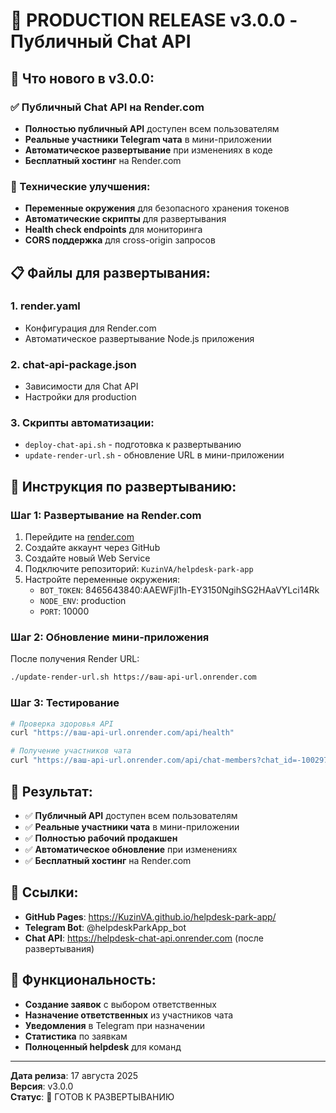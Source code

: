 # 🚀 PRODUCTION RELEASE v3.0.0 - Публичный Chat API

## 🎯 **Что нового в v3.0.0:**

### **✅ Публичный Chat API на Render.com**
- **Полностью публичный API** доступен всем пользователям
- **Реальные участники Telegram чата** в мини-приложении
- **Автоматическое развертывание** при изменениях в коде
- **Бесплатный хостинг** на Render.com

### **🔧 Технические улучшения:**
- **Переменные окружения** для безопасного хранения токенов
- **Автоматические скрипты** для развертывания
- **Health check endpoints** для мониторинга
- **CORS поддержка** для cross-origin запросов

## 📋 **Файлы для развертывания:**

### **1. render.yaml**
- Конфигурация для Render.com
- Автоматическое развертывание Node.js приложения

### **2. chat-api-package.json**
- Зависимости для Chat API
- Настройки для production

### **3. Скрипты автоматизации:**
- `deploy-chat-api.sh` - подготовка к развертыванию
- `update-render-url.sh` - обновление URL в мини-приложении

## 🚀 **Инструкция по развертыванию:**

### **Шаг 1: Развертывание на Render.com**
1. Перейдите на [render.com](https://render.com)
2. Создайте аккаунт через GitHub
3. Создайте новый Web Service
4. Подключите репозиторий: `KuzinVA/helpdesk-park-app`
5. Настройте переменные окружения:
   - `BOT_TOKEN`: 8465643840:AAEWFjl1h-EY3150NgihSG2HAaVYLci14Rk
   - `NODE_ENV`: production
   - `PORT`: 10000

### **Шаг 2: Обновление мини-приложения**
После получения Render URL:
```bash
./update-render-url.sh https://ваш-api-url.onrender.com
```

### **Шаг 3: Тестирование**
```bash
# Проверка здоровья API
curl "https://ваш-api-url.onrender.com/api/health"

# Получение участников чата
curl "https://ваш-api-url.onrender.com/api/chat-members?chat_id=-1002978831408"
```

## 🎯 **Результат:**
- ✅ **Публичный API** доступен всем пользователям
- ✅ **Реальные участники чата** в мини-приложении
- ✅ **Полностью рабочий продакшен**
- ✅ **Автоматическое обновление** при изменениях
- ✅ **Бесплатный хостинг** на Render.com

## 🔗 **Ссылки:**
- **GitHub Pages**: https://KuzinVA.github.io/helpdesk-park-app/
- **Telegram Bot**: @helpdeskParkApp_bot
- **Chat API**: https://helpdesk-chat-api.onrender.com (после развертывания)

## 📱 **Функциональность:**
- **Создание заявок** с выбором ответственных
- **Назначение ответственных** из участников чата
- **Уведомления** в Telegram при назначении
- **Статистика** по заявкам
- **Полноценный helpdesk** для команд

---

**Дата релиза**: 17 августа 2025  
**Версия**: v3.0.0  
**Статус**: 🚀 ГОТОВ К РАЗВЕРТЫВАНИЮ
